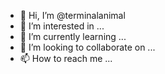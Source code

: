 - 👋 Hi, I’m @terminalanimal
- 👀 I’m interested in ...
- 🌱 I’m currently learning ...
- 💞️ I’m looking to collaborate on ...
- 📫 How to reach me ...

<!---
terminalanimal/terminalanimal is a ✨ special ✨ repository because its `README.md` (this file) appears on your GitHub profile.
You can click the Preview link to take a look at your changes.
--->
